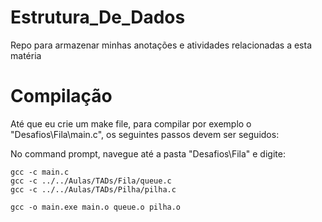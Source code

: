 # Estrutura_De_Dados
Repo para armazenar minhas anotações e atividades relacionadas a esta matéria

# Compilação
Até que eu crie um make file, para compilar por exemplo o "Desafios\Fila\main.c",
os seguintes passos devem ser seguidos:

No command prompt, navegue até a pasta "Desafios\Fila" e digite:

```
gcc -c main.c
gcc -c ../../Aulas/TADs/Fila/queue.c
gcc -c ../../Aulas/TADs/Pilha/pilha.c

gcc -o main.exe main.o queue.o pilha.o
```
